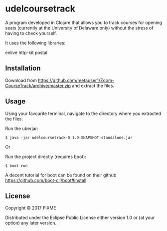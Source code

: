 # udelcoursetrack

A program developed in Clojure that allows you to track courses for opening seats (currently at the University of Delaware only) without the stress of having to check yourself.

It uses the following libraries:

enlive 
http-kit 
postal

## Installation

Download from https://github.com/metauser1/Zoom-CourseTrack/archive/master.zip and extract the files.

## Usage

Using your favourite terminal, navigate to the directory where you extracted the files.

Run the uberjar:

    $ java -jar udelcoursetrack-0.1.0-SNAPSHOT-standalone.jar

Or

Run the project directly (requires boot):

    $ boot run

A decent tutorial for boot can be found on their github https://github.com/boot-clj/boot#install

## License

Copyright © 2017 FIXME

Distributed under the Eclipse Public License either version 1.0 or (at
your option) any later version.
